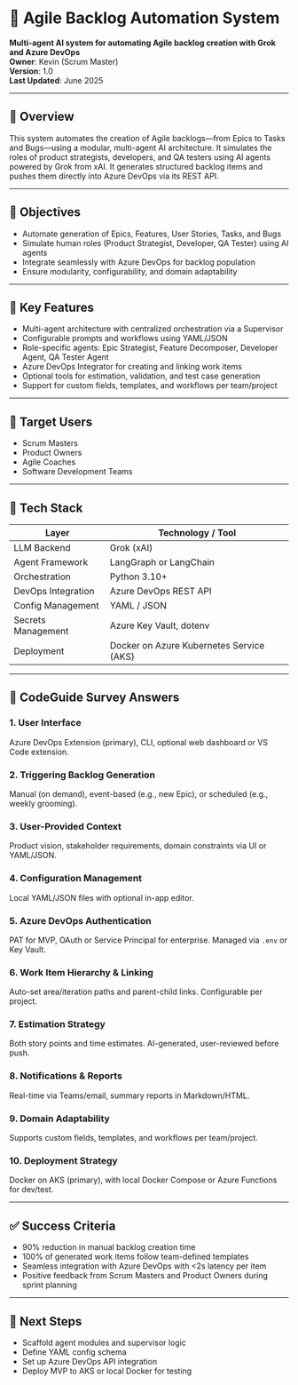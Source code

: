 # 📘 Agile Backlog Automation System  
**Multi-agent AI system for automating Agile backlog creation with Grok and Azure DevOps**  
**Owner**: Kevin (Scrum Master)  
**Version**: 1.0  
**Last Updated**: June 2025 

---

## 🧭 Overview

This system automates the creation of Agile backlogs—from Epics to Tasks and Bugs—using a modular, multi-agent AI architecture. It simulates the roles of product strategists, developers, and QA testers using AI agents powered by Grok from xAI. It generates structured backlog items and pushes them directly into Azure DevOps via its REST API.

---

## 🎯 Objectives

- Automate generation of Epics, Features, User Stories, Tasks, and Bugs  
- Simulate human roles (Product Strategist, Developer, QA Tester) using AI agents  
- Integrate seamlessly with Azure DevOps for backlog population  
- Ensure modularity, configurability, and domain adaptability  

---

## 🧠 Key Features

- Multi-agent architecture with centralized orchestration via a Supervisor  
- Configurable prompts and workflows using YAML/JSON  
- Role-specific agents: Epic Strategist, Feature Decomposer, Developer Agent, QA Tester Agent  
- Azure DevOps Integrator for creating and linking work items  
- Optional tools for estimation, validation, and test case generation  
- Support for custom fields, templates, and workflows per team/project  

---

## 👥 Target Users

- Scrum Masters  
- Product Owners  
- Agile Coaches  
- Software Development Teams  

---

## 🧰 Tech Stack

| Layer                  | Technology / Tool                             |
|------------------------|-----------------------------------------------|
| LLM Backend            | Grok (xAI)                                    |
| Agent Framework        | LangGraph or LangChain                        |
| Orchestration          | Python 3.10+                                  |
| DevOps Integration     | Azure DevOps REST API                         |
| Config Management      | YAML / JSON                                   |
| Secrets Management     | Azure Key Vault, dotenv                       |
| Deployment             | Docker on Azure Kubernetes Service (AKS)      |

---

## 📌 CodeGuide Survey Answers

### 1. User Interface
Azure DevOps Extension (primary), CLI, optional web dashboard or VS Code extension.

### 2. Triggering Backlog Generation
Manual (on demand), event-based (e.g., new Epic), or scheduled (e.g., weekly grooming).

### 3. User-Provided Context
Product vision, stakeholder requirements, domain constraints via UI or YAML/JSON.

### 4. Configuration Management
Local YAML/JSON files with optional in-app editor.

### 5. Azure DevOps Authentication
PAT for MVP, OAuth or Service Principal for enterprise. Managed via `.env` or Key Vault.

### 6. Work Item Hierarchy & Linking
Auto-set area/iteration paths and parent-child links. Configurable per project.

### 7. Estimation Strategy
Both story points and time estimates. AI-generated, user-reviewed before push.

### 8. Notifications & Reports
Real-time via Teams/email, summary reports in Markdown/HTML.

### 9. Domain Adaptability
Supports custom fields, templates, and workflows per team/project.

### 10. Deployment Strategy
Docker on AKS (primary), with local Docker Compose or Azure Functions for dev/test.

---

## ✅ Success Criteria

- 90% reduction in manual backlog creation time  
- 100% of generated work items follow team-defined templates  
- Seamless integration with Azure DevOps with <2s latency per item  
- Positive feedback from Scrum Masters and Product Owners during sprint planning  

---

## 📂 Next Steps

- Scaffold agent modules and supervisor logic  
- Define YAML config schema  
- Set up Azure DevOps API integration  
- Deploy MVP to AKS or local Docker for testing  